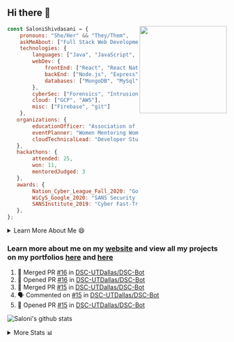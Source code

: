 ## Hi there 👋

<img align='right' src="https://storage.googleapis.com/saloni-shivdasani-resume/Saloni.png" width="200">

```javascript
const SaloniShivdasani = {
    pronouns: "She/Her" && "They/Them",
    askMeAbout: ["Full Stack Web Development", "Cloud Computing", "Cyber Security"],
    technologies: {
        languages: ["Java", "JavaScript", "SQL", "Python", "C++", "R"],
        webDev: {
            frontEnd: ["React", "React Native", "Electron"],
            backEnd: ["Node.js", "Express", "Flask"],
            databases: ["MongoDB", "MySql"],
        },
        cyberSec: ["Forensics", "Intrusion Detection", "Security Operations", "Network and Application Penetration Testing"],
        cloud: ["GCP", "AWS"],
        misc: ["Firebase", "git"]
    },
   organizations: {
        educationOfficer: "Association of Computer Machinery, UTD",
        eventPlanner: "Women Mentoring Women in Engineering, UTD",
        cloudTechnicalLead: "Developer Students Club, UTD"
   },
   hackathons: {
        attended: 25,
        won: 11,
        mentoredJudged: 3
   },
   awards: {
        Nation_Cyber_League_Fall_2020: "Gold Bracket Competitor - Top 15% nationally"
        WiCyS_Google_2020: "SANS Security Training Scholarship",
        SANSInstitute_2019: "Cyber Fast-Track Game Quarter-Finalist",
   },
};
```

<!--START_SECTION:table-->
<details>

<summary>Learn More About Me 😄 </summary>

I am a junior at The University of Texas at Dallas, and I am currently majoring in Software Engineering with a concentration in Information Assurance. I am interested and have experience in full stack development, cloud computing, and cybersecurity. I hope to find opportunities where I can gain exposure to algorithm and project design. My ultimate aim is to develop futuristic products for users because I am inspired by the impact of computing on society.

I have experience in full stack web development through my participation and awards in hackathons where I have learnt and used React, Node.js, Express, MongoDB, Flask, NLTK, and React Native along with GIT, GCP, and Firebase. Last semester, I was also responsible for backend development for a project at a local NGO where I created a REST API using Node.js, Express, MongoDB and SQL and hosted it on servers using GCP. 

From my coursework and local competitions, I have skills in algorithms and data structures in Java, database management using SQL and machine learning using Python and R. I have also been a quarter-finalist in a national cybersecurity completion hosted by the SANS institute.

I am also actively involved in campus organization where I am the cloud technical lead for Developer Student Club, Mentor and Education Officer for Association of Computing Machinery, event planner for Women Mentoring Women in Engineering and IT Committee member for IEEE.

</details>

<!--END_SECTION:table-->

### Learn more about me on my [website](https://www.saloni-shivdasani.codes) and view all my projects on my portfolios [here](https://www.saloni-shivdasani.codes/projects) and  [here](http://devpost.com/SaloniS)

<!--START_SECTION:activity-->
1. 🎉 Merged PR [#16](https://github.com/DSC-UTDallas/DSC-Bot/pull/16) in [DSC-UTDallas/DSC-Bot](https://github.com/DSC-UTDallas/DSC-Bot)
2. 💪 Opened PR [#16](https://github.com/DSC-UTDallas/DSC-Bot/pull/16) in [DSC-UTDallas/DSC-Bot](https://github.com/DSC-UTDallas/DSC-Bot)
3. 🎉 Merged PR [#15](https://github.com/DSC-UTDallas/DSC-Bot/pull/15) in [DSC-UTDallas/DSC-Bot](https://github.com/DSC-UTDallas/DSC-Bot)
4. 🗣 Commented on [#15](https://github.com/DSC-UTDallas/DSC-Bot/issues/15) in [DSC-UTDallas/DSC-Bot](https://github.com/DSC-UTDallas/DSC-Bot)
5. 💪 Opened PR [#15](https://github.com/DSC-UTDallas/DSC-Bot/pull/15) in [DSC-UTDallas/DSC-Bot](https://github.com/DSC-UTDallas/DSC-Bot)
<!--END_SECTION:activity-->

![Saloni's github stats](https://github-readme-stats.vercel.app/api?username=SaloniSS)

<!--START_SECTION:table-->
<details>

<summary>More Stats 📊 </summary>

<!--START_SECTION:waka-->
![Lines of code](https://img.shields.io/badge/From%20Hello%20World%20I%27ve%20Written-1.3%20million%20lines%20of%20code-blue)

**🐱 My Github Data** 

> 🏆 85 Contributions in the Year 2021
 > 
> 📦 538.7 kB Used in Github's Storage 
 > 
> 💼 Opted to Hire
 > 
> 📜 24 Public Repositories 
 > 
> 🔑 19 Private Repositories  
 > 
**I'm a Night 🦉** 

```text
🌞 Morning    199 commits    ████░░░░░░░░░░░░░░░░░░░░░   17.94% 
🌆 Daytime    225 commits    █████░░░░░░░░░░░░░░░░░░░░   20.29% 
🌃 Evening    372 commits    ████████░░░░░░░░░░░░░░░░░   33.54% 
🌙 Night      313 commits    ███████░░░░░░░░░░░░░░░░░░   28.22%

```
📅 **I'm Most Productive on Saturday** 

```text
Monday       111 commits    ██░░░░░░░░░░░░░░░░░░░░░░░   10.01% 
Tuesday      103 commits    ██░░░░░░░░░░░░░░░░░░░░░░░   9.29% 
Wednesday    100 commits    ██░░░░░░░░░░░░░░░░░░░░░░░   9.02% 
Thursday     71 commits     █░░░░░░░░░░░░░░░░░░░░░░░░   6.4% 
Friday       91 commits     ██░░░░░░░░░░░░░░░░░░░░░░░   8.21% 
Saturday     357 commits    ████████░░░░░░░░░░░░░░░░░   32.19% 
Sunday       276 commits    ██████░░░░░░░░░░░░░░░░░░░   24.89%

```


📊 **This Week I Spent My Time On** 

```text
⌚︎ Time Zone: America/Chicago

💬 Programming Languages: 
Other                    4 hrs 3 mins        ██████████░░░░░░░░░░░░░░░   43.18% 
JavaScript               2 hrs 26 mins       ██████░░░░░░░░░░░░░░░░░░░   26.0% 
TypeScript               2 hrs 23 mins       ██████░░░░░░░░░░░░░░░░░░░   25.38% 
Python                   27 mins             █░░░░░░░░░░░░░░░░░░░░░░░░   4.86% 
JSON                     2 mins              ░░░░░░░░░░░░░░░░░░░░░░░░░   0.43%

```

**I Mostly Code in JavaScript** 

```text
JavaScript               25 repos            ████████████░░░░░░░░░░░░░   51.02% 
Java                     5 repos             ██░░░░░░░░░░░░░░░░░░░░░░░   10.2% 
TypeScript               5 repos             ██░░░░░░░░░░░░░░░░░░░░░░░   10.2% 
Python                   4 repos             ██░░░░░░░░░░░░░░░░░░░░░░░   8.16% 
CSS                      3 repos             █░░░░░░░░░░░░░░░░░░░░░░░░   6.12%

```



<!--END_SECTION:waka-->

<!--END_SECTION:table-->

<!--
**SaloniSS/SaloniSS** is a ✨ _special_ ✨ repository because its `README.md` (this file) appears on your GitHub profile.

Here are some ideas to get you started:

- 🔭 I’m currently working on ...
- 🌱 I’m currently learning ...
- 👯 I’m looking to collaborate on ...
- 🤔 I’m looking for help with ...
- 💬 Ask me about ...
- 📫 How to reach me: ...
- 😄 Pronouns: ...
- ⚡ Fun fact: ...
-->
